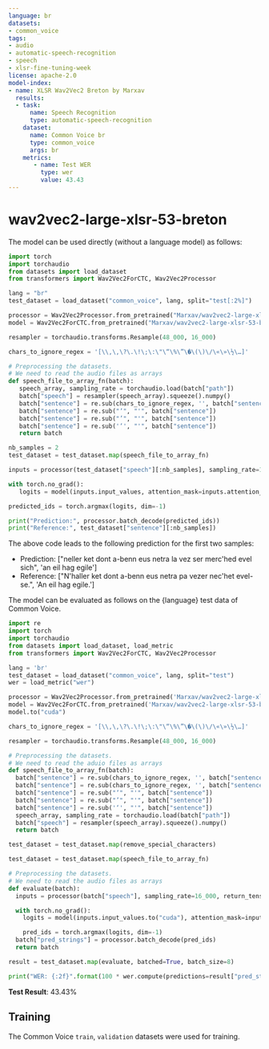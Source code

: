 ```yaml
---
language: br
datasets:
- common_voice
tags:
- audio
- automatic-speech-recognition
- speech
- xlsr-fine-tuning-week
license: apache-2.0
model-index:
- name: XLSR Wav2Vec2 Breton by Marxav
  results:
  - task: 
      name: Speech Recognition
      type: automatic-speech-recognition
    dataset:
      name: Common Voice br
      type: common_voice
      args: br
    metrics:
       - name: Test WER
         type: wer
         value: 43.43
---
```

# wav2vec2-large-xlsr-53-breton
The model can be used directly (without a language model) as follows:
```python
import torch
import torchaudio
from datasets import load_dataset
from transformers import Wav2Vec2ForCTC, Wav2Vec2Processor

lang = "br"
test_dataset = load_dataset("common_voice", lang, split="test[:2%]") 

processor = Wav2Vec2Processor.from_pretrained("Marxav/wav2vec2-large-xlsr-53-breton") 
model = Wav2Vec2ForCTC.from_pretrained("Marxav/wav2vec2-large-xlsr-53-breton")

resampler = torchaudio.transforms.Resample(48_000, 16_000)

chars_to_ignore_regex = '[\\,\,\?\.\!\;\:\"\“\%\”\�\(\)\/\«\»\½\…]'

# Preprocessing the datasets.
# We need to read the audio files as arrays
def speech_file_to_array_fn(batch):
   speech_array, sampling_rate = torchaudio.load(batch["path"])
   batch["speech"] = resampler(speech_array).squeeze().numpy()
   batch["sentence"] = re.sub(chars_to_ignore_regex, '', batch["sentence"]).lower() + " "
   batch["sentence"] = re.sub("ʼ", "'", batch["sentence"])
   batch["sentence"] = re.sub("’", "'", batch["sentence"])
   batch["sentence"] = re.sub('‘', "'", batch["sentence"])
   return batch

nb_samples = 2
test_dataset = test_dataset.map(speech_file_to_array_fn)

inputs = processor(test_dataset["speech"][:nb_samples], sampling_rate=16_000, return_tensors="pt", padding=True)

with torch.no_grad():
   logits = model(inputs.input_values, attention_mask=inputs.attention_mask).logits

predicted_ids = torch.argmax(logits, dim=-1)

print("Prediction:", processor.batch_decode(predicted_ids))
print("Reference:", test_dataset["sentence"][:nb_samples])
```
The above code leads to the following prediction for the first two samples:
* Prediction: ["neller ket dont a-benn eus netra la vez ser merc'hed evel sich", 'an eil hag egile']
* Reference: ["N'haller ket dont a-benn eus netra pa vezer nec'het evel-se.", 'An eil hag egile.']

The model can be evaluated as follows on the {language} test data of Common Voice.
```python
import re
import torch
import torchaudio
from datasets import load_dataset, load_metric
from transformers import Wav2Vec2ForCTC, Wav2Vec2Processor

lang = 'br'
test_dataset = load_dataset("common_voice", lang, split="test")
wer = load_metric("wer")

processor = Wav2Vec2Processor.from_pretrained('Marxav/wav2vec2-large-xlsr-53-breton')
model = Wav2Vec2ForCTC.from_pretrained('Marxav/wav2vec2-large-xlsr-53-breton')
model.to("cuda")

chars_to_ignore_regex = '[\\,\,\?\.\!\;\:\"\“\%\”\�\(\)\/\«\»\½\…]'

resampler = torchaudio.transforms.Resample(48_000, 16_000)

# Preprocessing the datasets.
# We need to read the aduio files as arrays
def speech_file_to_array_fn(batch):
  batch["sentence"] = re.sub(chars_to_ignore_regex, '', batch["sentence"]).lower()
  batch["sentence"] = re.sub(chars_to_ignore_regex, '', batch["sentence"]).lower() + " "
  batch["sentence"] = re.sub("ʼ", "'", batch["sentence"])
  batch["sentence"] = re.sub("’", "'", batch["sentence"])
  batch["sentence"] = re.sub('‘', "'", batch["sentence"])
  speech_array, sampling_rate = torchaudio.load(batch["path"])
  batch["speech"] = resampler(speech_array).squeeze().numpy()
  return batch

test_dataset = test_dataset.map(remove_special_characters)

test_dataset = test_dataset.map(speech_file_to_array_fn)

# Preprocessing the datasets.
# We need to read the audio files as arrays
def evaluate(batch):
  inputs = processor(batch["speech"], sampling_rate=16_000, return_tensors="pt", padding=True)

  with torch.no_grad():
    logits = model(inputs.input_values.to("cuda"), attention_mask=inputs.attention_mask.to("cuda")).logits

    pred_ids = torch.argmax(logits, dim=-1)
  batch["pred_strings"] = processor.batch_decode(pred_ids)
  return batch

result = test_dataset.map(evaluate, batched=True, batch_size=8)

print("WER: {:2f}".format(100 * wer.compute(predictions=result["pred_strings"], references=result["sentence"])))
```

**Test Result**: 43.43%
## Training
The Common Voice `train`, `validation` datasets were used for training.